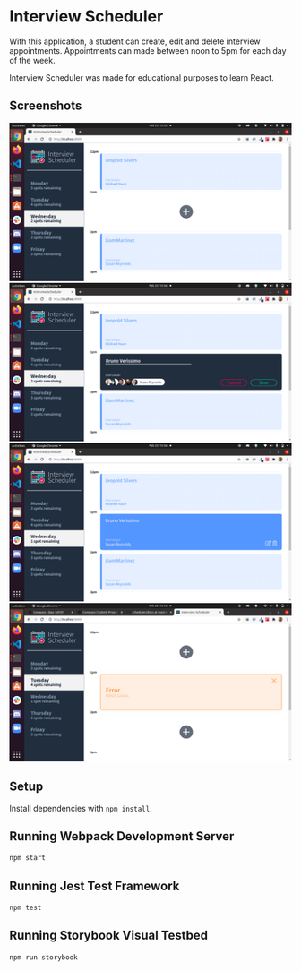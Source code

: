 # Interview Scheduler


With this application, a student can create, edit and delete interview appointments. Appointments can made between noon to 5pm for each day of the week.

Interview Scheduler was made for educational purposes to learn React.

## Screenshots

!["Appointment form empty"](https://github.com/brunomveri/scheduler/blob/master/docs/appointment-form-1empty.png?raw=true)
!["Appointment form filled up"](https://github.com/brunomveri/scheduler/blob/master/docs/appointment-form-2filledup.png?raw=true)
!["Appointment form saved"](https://github.com/brunomveri/scheduler/blob/master/docs/appointment-form-3saved.png?raw=true)
!["Appointment form error"](https://github.com/brunomveri/scheduler/blob/master/docs/appointment-form-4error.png?raw=true)

## Setup

Install dependencies with `npm install`.

## Running Webpack Development Server

```sh
npm start
```

## Running Jest Test Framework

```sh
npm test
```

## Running Storybook Visual Testbed

```sh
npm run storybook
```

